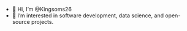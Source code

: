 - 👋 Hi, I’m @Kingsoms26
- 👀 I’m interested in software development, data science, and open-source projects.


<!---
Kingsoms26/Kingsoms26 is a ✨ special ✨ repository because its `README.md` (this file) appears on your GitHub profile.
You can click the Preview link to take a look at your changes.
--->
